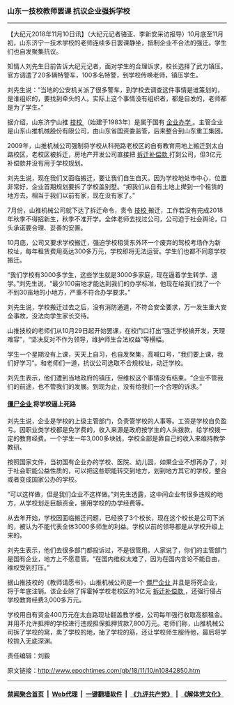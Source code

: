 ### 山东一技校教师罢课 抗议企业强拆学校
------------------------

<p>
 【大纪元2018年11月10日讯】（大纪元记者骆亚、李新安采访报导）10月底至11月初，山东济宁一技术学校的老师连续多日罢课静坐，抵制企业不合法的强迁。学生们也自发聚集抗议。
</p>
<p>
 知情人刘先生日前告诉大纪元记者，面对学生的合理诉求，校长选择了武力镇压。官方调遣了20多辆特警车，100多名特警，到学校传唤老师，镇压学生。
</p>
<p>
 刘先生说：“当地的公安机关派了很多警车，到学校去调查这件事情是谁策划的，是谁组织的，要找到牵头的人。实际上这个事情没有组织者，都是自发的，老师都是为了学生。”
</p>
<link href="//www.youmaker.com/css/api2.css" media="all" rel="stylesheet" target="_blank" type="text/css"/>
<div class="video_fit_container">
</div>
<p>
 据介绍，山东济宁山推
 <a href="http://www.epochtimes.com/gb/tag/%E6%8A%80%E6%A0%A1.html">
  技校
 </a>
 （始建于1983年）是属于国有
 <a href="http://www.epochtimes.com/gb/tag/%E4%BC%81%E4%B8%9A%E5%8A%9E%E5%AD%A6.html">
  企业办学
 </a>
 。主管企业是山东山推机械股份有限公司，由山东省国资委监管，后来整合到山东重工集团。
</p>
<p>
 2009年，山推机械公司强制将学校从科苑路老校区的自有教育用地上搬迁到太白路校区，老校区被拆迁，房地产开发公司直接把
 <a href="http://www.epochtimes.com/gb/tag/%E6%8B%86%E8%BF%81%E8%A1%A5%E5%81%BF%E6%AC%BE.html">
  拆迁补偿款
 </a>
 打到公司，但3亿元补偿款并没有用于学校规划。
</p>
<p>
 刘先生说，现在我们又面临搬迁，要让我们自生自灭。因为学校地处市中心，位置非常好，企业首期规划要拆了学校盖别墅。“把我们从自有土地上撵到一个租赁的地方去。相当于我们以前有家，现在没有家了。”
</p>
<p>
 7月份，山推机械公司就下达了拆迁命令，责令
 <a href="http://www.epochtimes.com/gb/tag/%E6%8A%80%E6%A0%A1.html">
  技校
 </a>
 搬迁，工作若没有完成2018年秋季不得招新生，秋季不准开学。全体老师去找过公司，公司迫于社会舆论，口头承诺要合理、妥善的安置。
</p>
<p>
 10月底，公司又要求学校搬迁，强迫学校租赁东外环一个废弃的驾校考场作为新校址，每年租赁费用高达300多万元，学校即将无法运营。学生们也都不同意学校搬迁。
</p>
<p>
 “我们学校有3000多学生，这些学生就是3000多家庭，现在逼着学生转学、退学。”刘先生说，“最少100亩地才能达到我们的办学标准，他现在给我们找了一个不到30亩地的小地方，严重不符合办学要求。”
</p>
<p>
 刘先生说，学校搬迁过去之后，没有消防通道，不符合安全要求，万一发生重大安全事故，没法向学生家长交待。
</p>
<p>
 山推技校的老师们从10月29日起开始罢课，在校门口打出“强迁学校搞开发，天理难容”，“坚决反对不作为领导，维护师生合法权益”等横幅。
</p>
<div class="video_fit_container">
</div>
<div class="video_fit_container">
</div>
<p>
 学生一个星期没有上课，天天上自习，也自发聚集，高喊口号，“我们要上课，我们好学习”。和老师们一道，抗议公司选取不合规校址，动迁学校。
</p>
<p>
 刘先生表示，他们遭到当地政府的镇压，但维权这个事情没有结束。“企业不管我们的前途，也不管我们的发展。到现为止，没有给我们一个合理的诉求。”
</p>
<h4>
 <a href="http://www.epochtimes.com/gb/tag/%E5%83%B5%E5%B0%B8%E4%BC%81%E4%B8%9A.html">
  僵尸企业
 </a>
 将学校逼上死路
</h4>
<p>
 刘先生说，企业是学校的上级主管部门，负责管学校的人事等。工资是学校自负盈亏。因职业类学校都是免学费的，收入来源是政府按学生的人头拨款，给学校拨一定的教育经费。一个学生一年3,000多块钱，学校全部是靠自己的收入来维持教学教研。
</p>
<p>
 按照国家文件，当初国有企业办的学校、医院、幼儿园，如果企业不想再办了，对于社会职能公益性质的，可以把这些职能转交到地方，划到地方其它的学校，整合或者变成国家公办的学校。
</p>
<p>
 “可以这样做，但是我们企业不这样做。”刘先生透露，这中间企业有很多违规的地方，从学校划走巨额资金，挪用学校的办学经费等。
</p>
<p>
 从去年开始，学校因面临搬迁问题，已经换了3个校长，现在这个校长是公司下派的，被认为不能代表全体3000多师生的利益。学校以前的领导都是从学校升级上来的。
</p>
<p>
 刘先生表示，他们去很多部门都投诉过，不是很管用。人家说了，你们的主管部门是国有企业，地方上不愿意管。“在国内维权太难了，因为在国内言论不能自由，维权受到打压。”
</p>
<p>
 据山推技校的《教师请愿书》，山推机械公司是一个
 <a href="http://www.epochtimes.com/gb/tag/%E5%83%B5%E5%B0%B8%E4%BC%81%E4%B8%9A.html">
  僵尸企业
 </a>
 并且是将死企业，将于年底注销。该企业除了挥霍掉学校老校区的3亿元
 <a href="http://www.epochtimes.com/gb/tag/%E6%8B%86%E8%BF%81%E8%A1%A5%E5%81%BF%E6%AC%BE.html">
  拆迁补偿款
 </a>
 ，还强行侵占学校教育经费3,000多万元。
</p>
<p>
 学校用自有资金400万元在太白路现址翻盖教学楼，公司每年强行收取高额租金。并用不允许抵押的学校进行违规担保抵押贷款7,800万元。老师们称，山推机械公司拆了学校的窝，卖了学校的地，抽了学校的筋，还让学校师生服侍他，最后将学校抛入无底深渊。
</p>
<p>
 责任编辑：刘毅
</p>

原文链接：http://www.epochtimes.com/gb/18/11/10/n10842850.htm


------------------------
#### [禁闻聚合首页](https://github.com/gfw-breaker/banned-news/blob/master/README.md) &nbsp;|&nbsp; [Web代理](https://github.com/gfw-breaker/open-proxy/blob/master/README.md) &nbsp;|&nbsp; [一键翻墙软件](https://github.com/gfw-breaker/nogfw/blob/master/README.md) &nbsp;|&nbsp; [《九评共产党》](https://github.com/gfw-breaker/9ping.md/blob/master/README.md#九评之一评共产党是什么) &nbsp;|&nbsp; [《解体党文化》](https://github.com/gfw-breaker/jtdwh.md/blob/master/README.md#绪论)